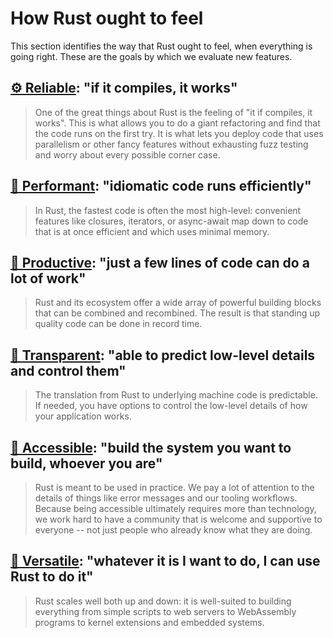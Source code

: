 # How Rust ought to feel

This section identifies the way that Rust ought to feel, when everything is going right. These are the goals by which we evaluate new features.

## [⚙️ Reliable](./how_rust_feels/reliable.md): "if it compiles, it works"

> One of the great things about Rust is the feeling of "it if compiles, it works". This is what allows you to do a giant refactoring and find that the code runs on the first try. It is what lets you deploy code that uses parallelism or other fancy features without exhausting fuzz testing and worry about every possible corner case.

## [🐎 Performant](./how_rust_feels/performant.md): "idiomatic code runs efficiently"

> In Rust, the fastest code is often the most high-level: convenient features like closures, iterators, or async-await map down to code that is at once efficient and which uses minimal memory.

## [🧩 Productive](./how_rust_feels/productive.md): "just a few lines of code can do a lot of work"

> Rust and its ecosystem offer a wide array of powerful building blocks that can be combined and recombined. The result is that standing up quality code can be done in record time.

## [🔧 Transparent](./how_rust_feels/transparent.md): "able to predict low-level details and control them"

> The translation from Rust to underlying machine code is predictable. If needed, you have options to control the low-level details of how your application works.

## [🥰 Accessible](./how_rust_feels/accessible.md): "build the system you want to build, whoever you are"

> Rust is meant to be used in practice. We pay a lot of attention to the details of things like error messages and our tooling workflows. Because being accessible ultimately requires more than technology, we work hard to have a community that is welcome and supportive to everyone -- not just people who already know what they are doing.

## [🤸 Versatile](./how_rust_feels/versatile.md): "whatever it is I want to do, I can use Rust to do it"

> Rust scales well both up and down: it is well-suited to building everything from simple scripts to web servers to WebAssembly programs to kernel extensions and embedded systems. 